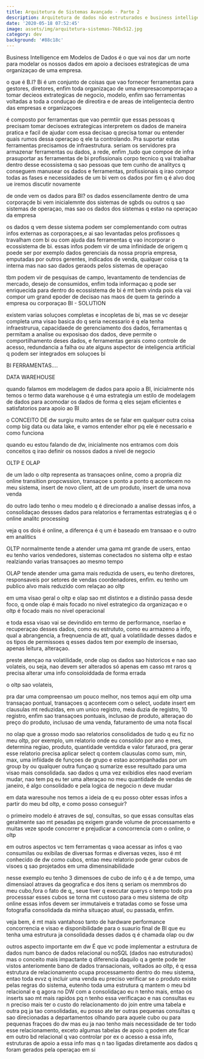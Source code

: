 ```yaml
---
title: Arquitetura de Sistemas Avançado - Parte 2
description: Arquitetura de dados não estruturados e business intelligente
date: '2020-05-18 07:52:45'
image: assets/img/arquitetura-sistemas-768x512.jpg
category: dev
background: '#88c18c'
---
```

Business Intelligence em Modelos de Dados é o que vai nos dar um norte para modelar os nossos dados em apoio a decisoes estrategicas de uma organizaçao de uma empresa.

o que é B.I? Bi é um conjunto de coisas que vao fornecer ferramentas para gestores, diretores, enfim toda organizaçao de uma empresacomporraçao a tomar decieos extrategicas de negocio, modelo, enfim
sao ferramentas voltadas a toda a conduçao de direotira e de areas de inteligentecia dentro das empresas e organizaçoes

é composto por ferramentas que vao permtiir que essas pessoas q precisam tomar decisoes extrategicas interpretem os dados de maneira pratica e facil de ajudar com essa decisao q precisa tomar ou entender quais rumos dessa operaçao q ele ta controlando. Pra suportar estas ferramentas precisamos de infraestrutura. seriam os servidores pra armazenar ferramentas ou dados, a rede, enfim ,tudo que compoe de infra prasuportar as ferramentas de bi
profissionais corpo tecnico q vai trabalhar dentro desse ecossistema q sao pessoas que tem cunho de analitycs q conseguem manusear os dados e ferramentas, profissionais q irao compor todas as fases e necessidades de um bi
vem os dados por fim q é alvo doq ue iremos discutir novamente

de onde vem os dados para BI? os dados essencilamente dentro de uma corporaçde bi vem inicialemnte dos sistemas de sgbds ou outros q sao sistemas de operaçao, mas sao os dados dos sistemas q estao na operaçao da empresa

os dados q vem desse sistema podem ser complementando com outras infos externas as corporaçoes,e ai sao levantadas pelos profissoes q travalham com bi ou com ajuda das ferramentas q vao incorporar  o ecossistema de bi. essas infos podem vir de uma infinidade de origem q poede ser por exemplo dados gerenciais da nossa propria empresa, emputadas por outros gerentes, indicados de venda, qualquer coisa q ta interna mas nao sao dados geraods pelos sistemas de operaçao

tbm podem vir de pesquisas de campo, levantamento de tendencias de mercado, desejo de consumidos, enfim toda informaçao q pode ser enriquecida para dentro do ecossistema de bi é mt bem vinda pois ela vai compor um grand epoder de decisao nas maos de quem ta gerindo a empresa ou corporaçao
BI - SOLUTION

existem varias soluçoes completas e incopletas de bi, mas se vc desejar completa uma visao basica do q seria necessario é q ela tenha infraestrurua, capacidaede de gerenciamento dos dados, ferramentas q permitam a analise ou exposisao dos dados, deve permite o comportilhamento deses dados,  e ferramentas gerais como controle de acesso, redundancia a falha ou ate alguns aspector de inteligencia artificial q podem ser integrados em soluçoes bi

BI FERRAMENTAS....



DATA WAREHOUSE

quando falamos em modelagem de dados para apoio a BI, inicialmente nós temos o termo data warehouse q é uma estrategia um estilo de modelagem de dados para acomodar os dados de forma q eles sejam eficientes e satisfatorios para apoio ao BI

o CONCEITO DE dw surgiu muito antes de se falar em qualquer outra coisa comp big data ou data lake, e vamos entender elhor pq ele é necessario e como funciona

quando eu estou falando de dw, inicialmente nos entramos com dois conceitos q irao definir os nossos dados a nivel de negocio

OLTP E OLAP

de um lado o oltp representa as transaçoes online, como a propria diz online transition propcwssion, transaçoe s ponto a ponto q acontecem no meu sistema, insert de novo client, att de um produto, insert de uma nova venda



do outro lado tenho o meu modelo q é direcionado a analise dessas infos, a consolidaçao dessses dados para relatorios e ferramentas estrategias q é o online analitc processing

veja q os dois é online, a diferença é q um é baseado em transaao e o outro em analitics

OLTP normalmente tende a atender uma gama mt grande de users, entao eu tenho varios vendedores, sistemas conectados no sistema oltp e estao realziando varias transaçoes ao mesmo tempo

OLAP tende atender uma gama mais reduzida de users, eu tenho diretores, responsaveis por setores de vendas coordenadores, enfim. eu tenho um publico alvo mais reduzido com relaçao ao oltp





em uma visao geral o oltp e olap sao mt  distintos e a distinão passa desde foco, q onde olap é mais focado no nivel estrategico da organizaçao e o oltp é focado mais no nivel operacional

e toda essa visao vai se devindido em termo de performance, nserlao e recuperaçao desses dados, como eu estrututo, como eu armazeno a info, qual a abrangencia, a freqnuencia de att, qual a volatilidade desses dados e os tipos de permissoes q esses dados tem por exemplo de insersao, apenas leitura, alteraçao.

preste atençao na volatilidade, onde olap os dados sao historicos e nao sao volateis, ou seja, nao devem ser alterados só apenas em casso mt raros q precisa alterar uma info consoloiddada de forma errada

o oltp sao volateis, 







pra dar uma compreensao um pouco melhor, nos temos aqui em oltp uma transaçao pontual, transaçoes q acontecem com o select, uodate insert em clausulas mt reduzidas, em um unico registro, meia duzia de registro, 10 registro, enfim sao transaçoes pontuais, inclusao de produto, alteraçao do preço do produto, inclusao de uma venda, faturamento de uma nota fiscal

no olap que a grosso modo sao relatorios consolidados de tudo q eu fiz no meu oltp, por exemplo, um relatorio onde eu consolido por ano e mes, determina regiao, produto, quantidade ventdida e valor faturaod, pra gerar esse relatorio precisa aplicar select q contem clausulas como sum, min, max, uma infiidade de funçoes de grupo e estao acompanhadas por um group by ou qualquer outra funçao q sumarize esse resultado para uma visao mais consolidada. sao dados q uma vez exibidios eles naod everiam mudar, nao tem pq eu ter uma alteraçao no meu quantidade de vendas de janeiro, é algo consolidado e pela logica de negocio n deve mudar







em data waresouhe nos temos a ideia de q eu posso obter essas infos a partir do meu bd oltp, e como posso conseguir?

o primeiro modelo é atraves de sql, consultas, so que essas consultas elas geralmente sao mt pesadas pq exigem grande volume de processamento e muitas veze spode concorrer e prejudicar a concorrencia com o online, o oltp

em outros aspectos vc tem ferramentas q vaoa acessar as infos q vao consumilas ou exibilas de diversas formas e diversas vezes, isso é mt conhecido de dw como cubos, entao meu relatorio pode gerar cubos de visoes q sao projetados em uma dimensinabilidade

nesse exemplo eu tenho 3 dimensoes de cubo de info q é a de tempo, uma dimensiaol atraves da geografica e dos itens q seriam os memmbros do meu cubo,fora o fato de q,, seue tiver q executar querys o tempo todo pra processsar esses cubos se torna mt custoso  para o meu sistema de oltp online essas infos devem ser immutaiveis e tratadas como se fosse uma fotografia consolidada da minha situaçao atual, ou passada, enfim.

veja bem, é mt mais vantahoso tanto de hardware performance concorrencia e visao e disponibilidade para o suaurio final de BI que eu tenha uma estrutura ja consolidada desses dados q é chamada olap ou dw



outros aspecto importante em dw É que vc pode implementar a estrutura de dados num banco de dados relacional ou noSQL (dados nao estruturados) mas o conceito mais impactante q diferencia daquilo q a gente pode ter vistos anteriomente bano de dados transacionais, voltados ao oltp, é q essa estrutura de relacionamento ocupa processamento dentro do meu sistema, entao toda evvz q incluir uma venda eu preciso verificar se o produto existe pelas regras do sistema, eutenho toda uma estrutura q mantem o meu bd relacional e q agora no DW com a consolidaçao eu n tenho mais, entao os inserts sao mt mais rapidos pq n tenho essa verificaçao e nas consultas eu n preciso mais ter o custo do relacionamento do join entre uma tabela e outra pq ja tao consolidadas, eu posso ate ter outras pequenas consultas q sao direcionadas a departamentos olhando para aquele cubo ou para pequenas fraçoes do dw  mas eu ja nao tenho mais necessidade de ter todo esse relacionamento, exceto algumas tabelas de apoio q podem  ate ficar em outro bd relacional q vao controlar por ex o acesso a essa info, estruturas de apoio a essa info mas q n tao ligadas diretamente aos dados q foram gerados pela operaçao em si
